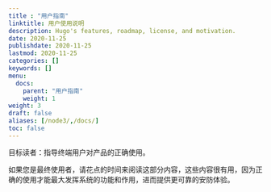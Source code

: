 ```yaml
---
title : "用户指南"
linktitle: 用户使用说明
description: Hugo's features, roadmap, license, and motivation.
date: 2020-11-25
publishdate: 2020-11-25
lastmod: 2020-11-25
categories: []
keywords: []
menu:
  docs:
    parent: "用户指南"
    weight: 1
weight: 3
draft: false
aliases: [/node3/,/docs/]
toc: false
---
```


目标读者：指导终端用户对产品的正确使用。

如果您是最终使用者，请花点的时间来阅读这部分内容，这些内容很有用，因为正确的使用才能最大发挥系统的功能和作用，进而提供更可靠的安防体验。
